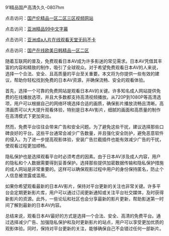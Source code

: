 91精品国产高清久久-0807hm

点击访问：<a href="https://gda-c7m.pages.dev/">国产伦精品一区二区三区视频网站</a>

点击访问：<a href="https://bsdf-5f5.pages.dev/">亚洲精品99中文字幕</a>

点击访问：<a href="https://bered.pages.dev/">亚洲成a人片在线观看天堂无码不卡</a>

点击访问：<a href="https://heiliaozj3tjd.pages.dev">国产在线欧美日韩精品一区二区</a>


随着互联网的普及，免费观看日本AV成为许多影迷的常见需求。日本AV凭借其丰富的内容和精致的制作，吸引了全球观众。对于希望免费观看日本AV的人来说，选择一个合法、安全、且高质量的平台至关重要。本文将为你提供一些有效的建议，帮助你轻松找到免费的日本AV资源，并确保流畅、安全的观看体验。

首先，选择一个可靠的免费网站是观看日本AV的关键。许多知名成人网站提供免费的在线播放选项，并且大多数都支持高清视频播放。从720P到1080P等高清选项，用户可以根据自己的网络环境选择合适的画质，确保影片播放流畅且清晰。高清画质可以大大提升观看体验，特别是日本AV影片，细腻的画面和高质量的制作在高清模式下更加突出。

然而，免费平台往往会带来广告和安全问题。为了避免这些干扰，建议选择那些口碑良好的平台。这些平台通常会减少广告数量，并且强化安全防护，避免恶意软件的侵入。为了进一步提高观影体验，安装广告拦截插件也能有效减少广告的干扰，使观看过程更加顺畅。

隐私保护也是选择观看平台时必须考虑的因素。由于日本AV涉及成人内容，用户的隐私和个人数据需要得到妥善保护。选择那些提供加密数据传输和隐私保护措施的成人网站是非常重要的。这样可以确保观影过程中用户的身份保持匿名，防止个人信息被泄露或滥用。

如果你希望观看最新的日本AV影片，保持对平台更新的关注也非常关键。许多平台会定期更新影片库，用户可以通过订阅更新通知或关注平台社交媒体，及时获得新影片的资源。此外，一些论坛和社区也会分享最新的影片更新，帮助影迷第一时间了解到最新的日本AV内容。

总结来说，观看日本AV最好的方式是选择一个合法、安全、高清的免费平台。通过选择减少广告、加强隐私保护和及时更新影片的站点，用户可以享受更加优质的观影体验。同时，保持对平台更新的关注，能够确保自己不会错过任何一部新片。



<span style="display:none;">[Canonical link](https://github.com/gg445219/46535 ）</span>
